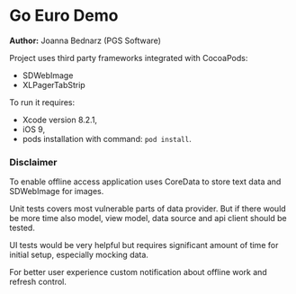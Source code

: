 # Go Euro Demo
**Author:** Joanna Bednarz (PGS Software)

Project uses third party frameworks integrated with CocoaPods: 

* SDWebImage
* XLPagerTabStrip

To run it requires:

* Xcode version 8.2.1,
* iOS 9,
* pods installation with command: `pod install`.

### Disclaimer
To enable offline access application uses CoreData to store text data and SDWebImage for images.

Unit tests covers most vulnerable parts of data provider. But if there would be more time also model, view model, data source and api client should be tested.

UI tests would be very helpful but requires significant amount of time for initial setup, especially mocking data.

For better user experience custom notification about offline work and refresh control.